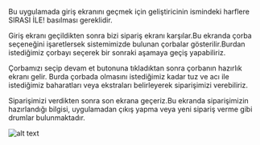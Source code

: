 Bu uygulamada giriş ekranını geçmek için geliştiricinin ismindeki harflere SIRASI İLE! basılması gereklidir.

Giriş ekranı geçildikten sonra bizi sipariş ekranı karşılar.Bu ekranda çorba seçeneğini işaretlersek sistemimizde bulunan çorbalar gösterilir.Burdan istediğimiz çorbayı
seçerek bir sonraki aşamaya geçiş yapabiliriz.

Çorbamızı seçip devam et butonuna tıkladıktan sonra çorbanın hazırlık ekranı gelir. Burda çorbada olmasını istediğimiz kadar tuz ve acı ile istediğimiz baharatları veya
ekstraları belirleyerek siparişimizi verebiliriz.

Siparişimizi verdikten sonra son ekrana geçeriz.Bu ekranda siparişimizin hazırlandığı bilgisi, uygulamadan çıkış yapma veya yeni sipariş verme gibi drumlar bulunmaktadır.

![alt text](https://www.hizliresim.com/8gsrnq8)
